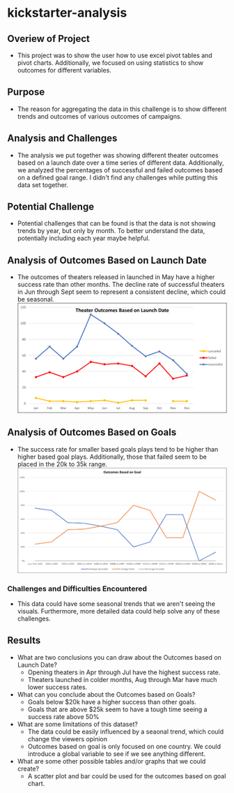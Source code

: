 # kickstarter-analysis
## Overiew of Project
+ This project was to show the user how to use excel pivot tables and pivot charts. Additionally, we focused on using statistics to show outcomes for different variables.
## Purpose
+  The reason for aggregating the data in this challenge is to show different trends and outcomes of various outcomes of campaigns. 
## Analysis and Challenges
+ The analysis we put together was showing different theater outcomes based on a launch date over a time series of different data. Additionally, we analyzed the percentages of successful and failed outcomes based on a defined goal range. I didn't find any challenges while putting this data set together.
## Potential Challenge 
+ Potential challenges that can be found is that the data is not showing trends by year, but only by month. To better understand the data, potentially including each year maybe helpful. 
## Analysis of Outcomes Based on Launch Date
+ The outcomes of theaters released in launched in May have a higher success rate than other months. The decline rate of successful theaters in Jun through Sept seem to represent a consistent decline, which could be seasonal. 
![](Theater_Outcomes_vs_Launch.png)
## Analysis of Outcomes Based on Goals 
+ The success rate for smaller based goals plays tend to be higher than higher based goal plays. Additionally, those that failed seem to be placed in the 20k to 35k range. 
![](Outcomes_vs_Goals.png)

### Challenges and Difficulties Encountered
+ This data could have some seasonal trends that we aren't seeing the visuals. Furthermore, more detailed data could help solve any of these challenges. 
## Results

- What are two conclusions you can draw about the Outcomes based on Launch Date?
    + Opening theaters in Apr through Jul have the highest success rate. 
    + Theaters launched in colder months, Aug through Mar have much lower success rates. 
- What can you conclude about the Outcomes based on Goals?
    + Goals below $20k have a higher success than other goals. 
    + Goals that are above $25k seem to have a tough time seeing a success rate above 50%
- What are some limitations of this dataset?   
    + The data could be easily influenced by a seaonal trend, which could change the viewers opinion 
    + Outcomes based on goal is only focused on one country. We could introduce a global variable to see if we see anything different. 
- What are some other possible tables and/or graphs that we could create?
    + A scatter plot and bar could be used for the outcomes based on goal chart. 